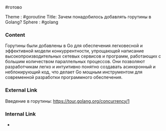 #готово 

Theme : #goroutine
Title: Зачем понадобилось добавлять горутины в Golang?
Sphere : #golang

### Content

Горутины были добавлены в Go для обеспечения легковесной и эффективной модели конкуррентности, упрощающей написание высокопроизводительных сетевых сервисов и программ, работающих с большим количеством параллельных процессов. Они позволяют разработчикам легко и интуитивно понятно создавать асинхронный и неблокирующий код, что делает Go мощным инструментом для современной разработки программного обеспечения.

### External Link

Введение в горутины: https://tour.golang.org/concurrency/1

### Internal Link

- 